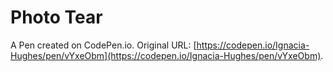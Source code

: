 # Photo Tear

A Pen created on CodePen.io. Original URL: [https://codepen.io/Ignacia-Hughes/pen/vYxeObm](https://codepen.io/Ignacia-Hughes/pen/vYxeObm).


